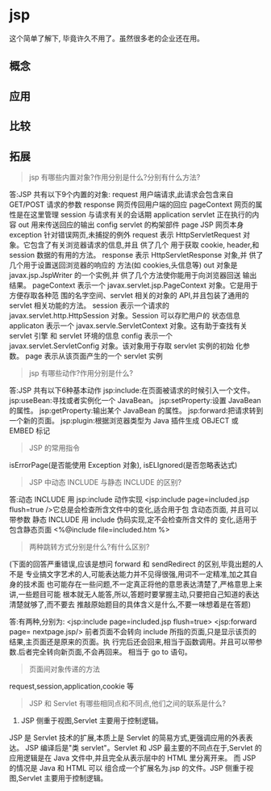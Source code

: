 # jsp


这个简单了解下, 毕竟许久不用了。虽然很多老的企业还在用。



## 概念


## 应用


## 比较

## 拓展

> jsp 有哪些内置对象?作用分别是什么?分别有什么方法?

答:JSP 共有以下9个内置的对象:
request 用户端请求,此请求会包含来自 GET/POST 请求的参数 response 网页传回用户端的回应
pageContext 网页的属性是在这里管理
session 与请求有关的会话期
application servlet 正在执行的内容
out 用来传送回应的输出
config servlet 的构架部件
page JSP 网页本身
exception 针对错误网页,未捕捉的例外
request 表示 HttpServletRequest 对象。它包含了有关浏览器请求的信息,并且 供了几个 用于获取 cookie, header,和 session 数据的有用的方法。
response 表示 HttpServletResponse 对象,并 供了几个用于设置送回浏览器的响应的 方法(如 cookies,头信息等)
out 对象是 javax.jsp.JspWriter 的一个实例,并 供了几个方法使你能用于向浏览器回送 输出结果。
pageContext 表示一个 javax.servlet.jsp.PageContext 对象。它是用于方便存取各种范 围的名字空间、servlet 相关的对象的 API,并且包装了通用的 servlet 相关功能的方法。
session 表示一个请求的 javax.servlet.http.HttpSession 对象。Session 可以存贮用户的 状态信息
applicaton 表示一个 javax.servle.ServletContext 对象。这有助于查找有关 servlet 引擎 和 servlet 环境的信息
config 表示一个 javax.servlet.ServletConfig 对象。该对象用于存取 servlet 实例的初始 化参数。
page 表示从该页面产生的一个 servlet 实例



>  jsp 有哪些动作?作用分别是什么?


答:JSP 共有以下6种基本动作
jsp:include:在页面被请求的时候引入一个文件。
jsp:useBean:寻找或者实例化一个 JavaBean。
jsp:setProperty:设置 JavaBean 的属性。
jsp:getProperty:输出某个 JavaBean 的属性。
jsp:forward:把请求转到一个新的页面。
jsp:plugin:根据浏览器类型为 Java 插件生成 OBJECT 或 EMBED 标记


> JSP 的常用指令


isErrorPage(是否能使用 Exception 对象), isELIgnored(是否忽略表达式)


> JSP 中动态 INCLUDE 与静态 INCLUDE 的区别?

答:动态 INCLUDE 用 jsp:include 动作实现
<jsp:include page=included.jsp flush=true />它总是会检查所含文件中的变化,适合用于包 含动态页面,
并且可以带参数 静态 INCLUDE 用 include 伪码实现,定不会检查所含文件的 变化,适用于包含静态页面 <%@include file=included.htm %>


> 两种跳转方式分别是什么?有什么区别?

(下面的回答严重错误,应该是想问 forward 和 sendRedirect 的区别,毕竟出题的人不是 专业搞文字艺术的人,可能表达能力并不见得很强,用词不一定精准,加之其自身的技术面
也可能存在一些问题,不一定真正将他的意思表达清楚了,严格意思上来讲,一些题目可能 根本就无人能答,所以,答题时要掌握主动,只要把自己知道的表达清楚就够了,而不要去 推敲原始题目的具体含义是什么,不要一味想着是在答题)

答:有两种,分别为:
<jsp:include page=included.jsp flush=true>
<jsp:forward page= nextpage.jsp/>
前者页面不会转向 include 所指的页面,只是显示该页的结果,主页面还是原来的页面。执 行完后还会回来,相当于函数调用。并且可以带参数.后者完全转向新页面,不会再回来。 相当于 go to 语句。




> 页面间对象传递的方法

request,session,application,cookie 等


> JSP 和 Servlet 有哪些相同点和不同点,他们之间的联系是什么?

1) JSP 侧重于视图,Servlet 主要用于控制逻辑。

JSP 是 Servlet 技术的扩展,本质上是 Servlet 的简易方式,更强调应用的外表表达。
JSP 编译后是"类 servlet"。Servlet 和 JSP 最主要的不同点在于,Servlet 的应用逻辑是在 Java 文件中,并且完全从表示层中的 HTML 里分离开来。
而 JSP 的情况是 Java 和 HTML 可以 组合成一个扩展名为.jsp 的文件。JSP 侧重于视图,Servlet 主要用于控制逻辑。













